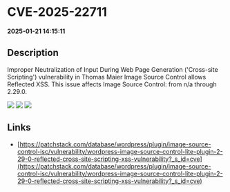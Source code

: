 # CVE-2025-22711

**2025-01-21 14:15:11**

## Description
Improper Neutralization of Input During Web Page Generation ('Cross-site Scripting') vulnerability in Thomas Maier Image Source Control allows Reflected XSS. This issue affects Image Source Control: from n/a through 2.29.0.

![](https://img.shields.io/static/v1?label=Score&message=7.1&color=red)
![](https://img.shields.io/static/v1?label=Severity&message=HIGH&color=red)
![](https://img.shields.io/static/v1?label=CWE&message=XSS&color=green)

## Links
- [https://patchstack.com/database/wordpress/plugin/image-source-control-isc/vulnerability/wordpress-image-source-control-lite-plugin-2-29-0-reflected-cross-site-scripting-xss-vulnerability?_s_id=cve](https://patchstack.com/database/wordpress/plugin/image-source-control-isc/vulnerability/wordpress-image-source-control-lite-plugin-2-29-0-reflected-cross-site-scripting-xss-vulnerability?_s_id=cve)
